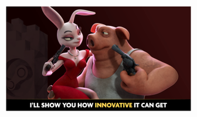 
![Image text](https://github.com/shydl3/Red/blob/main/shy/fd7f7723ceca70206cc49262de1a042342b8b13b.png)
